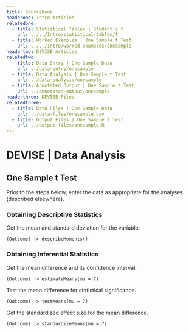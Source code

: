 ```yaml
---
title: Sourcebook
headerone: Intro Articles
relatedone:
  - title: Statistical Tables | Student's t
    url: ../../Intro/statistical-tables/t
  - title: Worked Examples | One Sample t Test
    url: ../../Intro/worked-examples/onesample
headertwo: DEVISE Articles
relatedtwo:
  - title: Data Entry | One Sample Data
    url: ../data-entry/onesample
  - title: Data Analysis | One Sample t Test
    url: ../data-analysis/onesample
  - title: Annotated Output | One Sample t Test
    url: ../annotated-output/onesample
headerthree: DEVISE Files
relatedthree:
  - title: Data Files | One Sample Data
    url: ../data-files/onesample.csv
  - title: Output Files | One Sample t Test
    url: ../output-files/onesample.R
---
```


# DEVISE | Data Analysis

## One Sample t Test

Prior to the steps below, enter the data as appropriate for the analyses (described elsewhere).

### Obtaining Descriptive Statistics

Get the mean and standard deviation for the variable.

```{r}
(Outcome) |> describeMoments()
```

### Obtaining Inferential Statistics

Get the mean difference and its confidence interval.

```{r}
(Outcome) |> estimateMeans(mu = 7)
```

Test the mean difference for statistical significance.

```{r}
(Outcome) |> testMeans(mu = 7)
```

Get the standardized effect size for the mean difference.

```{r}
(Outcome) |> standardizeMeans(mu = 7)
```
